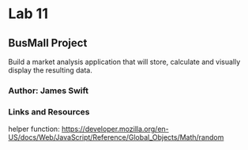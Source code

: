 # Lab 11

## BusMall Project

Build a market analysis application that will store, calculate and visually display the resulting data.

### Author: James Swift

### Links and Resources
helper function: https://developer.mozilla.org/en-US/docs/Web/JavaScript/Reference/Global_Objects/Math/random